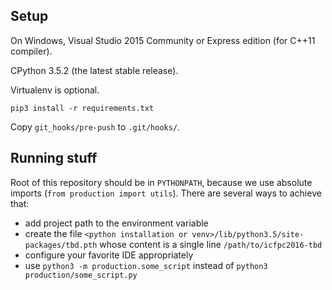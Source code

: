 ## Setup

On Windows, Visual Studio 2015 Community or Express edition (for C++11 compiler).

CPython 3.5.2 (the latest stable release).

Virtualenv is optional.

`pip3 install -r requirements.txt`

Copy `git_hooks/pre-push` to `.git/hooks/`.


## Running stuff

Root of this repository should be in `PYTHONPATH`, because we use absolute imports (`from production import utils`). There are several ways to achieve that:
  - add project path to the environment variable
  - create the file `<python installation or venv>/lib/python3.5/site-packages/tbd.pth` whose content is a single line `/path/to/icfpc2016-tbd`
  - configure your favorite IDE appropriately
  - use `python3 -m production.some_script` instead of `python3 production/some_script.py`
